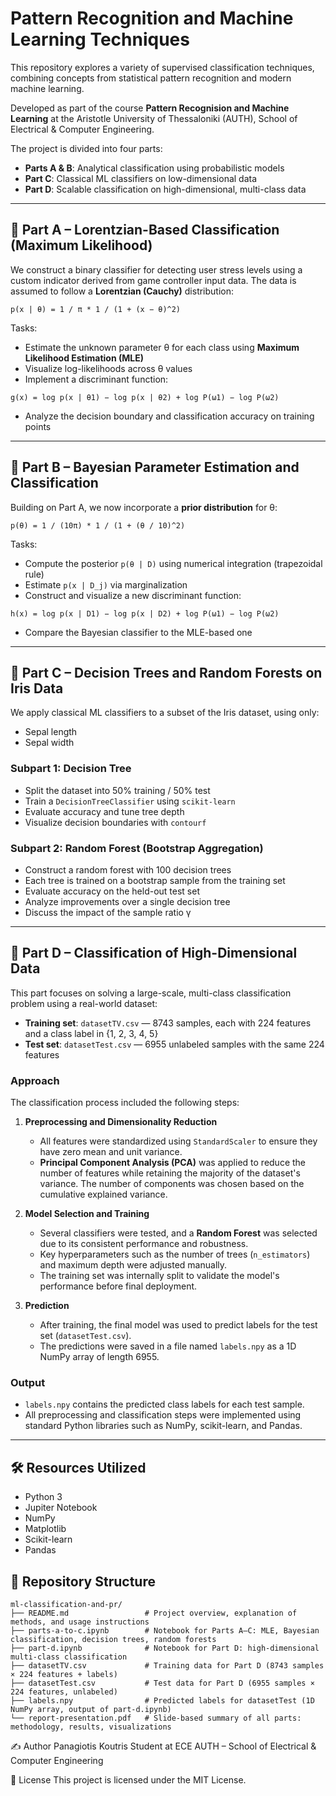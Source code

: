 # Pattern Recognition and Machine Learning Techniques

This repository explores a variety of supervised classification techniques, combining concepts from statistical pattern recognition and modern machine learning.

Developed as part of the course **Pattern Recognision and Machine Learning** at the Aristotle University of Thessaloniki (AUTH), School of Electrical & Computer Engineering.

The project is divided into four parts:
- **Parts A & B**: Analytical classification using probabilistic models
- **Part C**: Classical ML classifiers on low-dimensional data
- **Part D**: Scalable classification on high-dimensional, multi-class data

---

## 🧩 Part A – Lorentzian-Based Classification (Maximum Likelihood)

We construct a binary classifier for detecting user stress levels using a custom indicator derived from game controller input data. The data is assumed to follow a **Lorentzian (Cauchy)** distribution:

``p(x | θ) = 1 / π * 1 / (1 + (x − θ)^2)``

Tasks:
- Estimate the unknown parameter θ for each class using **Maximum Likelihood Estimation (MLE)**
- Visualize log-likelihoods across θ values
- Implement a discriminant function:

``g(x) = log p(x | θ1) − log p(x | θ2) + log P(ω1) − log P(ω2)``


- Analyze the decision boundary and classification accuracy on training points

---

## 🧩 Part B – Bayesian Parameter Estimation and Classification

Building on Part A, we now incorporate a **prior distribution** for θ:

``p(θ) = 1 / (10π) * 1 / (1 + (θ / 10)^2)``

Tasks:
- Compute the posterior `p(θ | D)` using numerical integration (trapezoidal rule)
- Estimate `p(x | D_j)` via marginalization
- Construct and visualize a new discriminant function:

``h(x) = log p(x | D1) − log p(x | D2) + log P(ω1) − log P(ω2)``


- Compare the Bayesian classifier to the MLE-based one

---

## 🧩 Part C – Decision Trees and Random Forests on Iris Data

We apply classical ML classifiers to a subset of the Iris dataset, using only:
- Sepal length
- Sepal width

### Subpart 1: Decision Tree
- Split the dataset into 50% training / 50% test
- Train a `DecisionTreeClassifier` using `scikit-learn`
- Evaluate accuracy and tune tree depth
- Visualize decision boundaries with `contourf`

### Subpart 2: Random Forest (Bootstrap Aggregation)
- Construct a random forest with 100 decision trees
- Each tree is trained on a bootstrap sample from the training set
- Evaluate accuracy on the held-out test set
- Analyze improvements over a single decision tree
- Discuss the impact of the sample ratio γ

---

## 🧩 Part D – Classification of High-Dimensional Data

This part focuses on solving a large-scale, multi-class classification problem using a real-world dataset:

- **Training set**: `datasetTV.csv` — 8743 samples, each with 224 features and a class label in {1, 2, 3, 4, 5}
- **Test set**: `datasetTest.csv` — 6955 unlabeled samples with the same 224 features

### Approach

The classification process included the following steps:

1. **Preprocessing and Dimensionality Reduction**
   - All features were standardized using `StandardScaler` to ensure they have zero mean and unit variance.
   - **Principal Component Analysis (PCA)** was applied to reduce the number of features while retaining the majority of the dataset's variance. The number of components was chosen based on the cumulative explained variance.

2. **Model Selection and Training**
   - Several classifiers were tested, and a **Random Forest** was selected due to its consistent performance and robustness.
   - Key hyperparameters such as the number of trees (`n_estimators`) and maximum depth were adjusted manually.
   - The training set was internally split to validate the model's performance before final deployment.

3. **Prediction**
   - After training, the final model was used to predict labels for the test set (`datasetTest.csv`).
   - The predictions were saved in a file named `labels.npy` as a 1D NumPy array of length 6955.

### Output

- `labels.npy` contains the predicted class labels for each test sample.
- All preprocessing and classification steps were implemented using standard Python libraries such as NumPy, scikit-learn, and Pandas.


---

## 🛠️ Resources Utilized

- Python 3
- Jupiter Notebook
- NumPy
- Matplotlib
- Scikit-learn
- Pandas

## 📁 Repository Structure

```
ml-classification-and-pr/
├── README.md                 # Project overview, explanation of methods, and usage instructions
├── parts-a-to-c.ipynb        # Notebook for Parts A–C: MLE, Bayesian classification, decision trees, random forests
├── part-d.ipynb              # Notebook for Part D: high-dimensional multi-class classification
├── datasetTV.csv             # Training data for Part D (8743 samples × 224 features + labels)
├── datasetTest.csv           # Test data for Part D (6955 samples × 224 features, unlabeled)
├── labels.npy                # Predicted labels for datasetTest (1D NumPy array, output of part-d.ipynb)
└── report-presentation.pdf   # Slide-based summary of all parts: methodology, results, visualizations
```

✍️ Author
Panagiotis Koutris
Student at ECE AUTH – School of Electrical & Computer Engineering

📄 License
This project is licensed under the MIT License.




